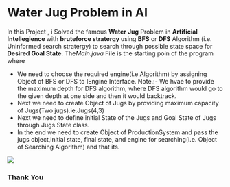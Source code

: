<h1> Water Jug Problem  in AI</h1>
<p>In this Project , i Solved the famous <b>Water Jug</b> Problem in <b> Artificial Intellegience </b> with <b> bruteforce stratergy </b>
using <b>BFS</b> or <b>DFS</b> Algorithm (i.e. Uninformed search stratergy) to search through possible state space for <b> Desired Goal State</b>.
  The<i>Main.java</i> File is the starting poin of the program where
  <ul>
    <li>We need to choose the required engine(i.e Algorithm) by assigning Object of BFS or DFS to 
      IEngine Interface.
      Note.:- We hvae to provide the maximum depth for DFS algorithm, where DFS algorithm would go to the given depth at one side and then 
      it would backtrack.
     </li>
    <li>Next we need to create Object of Jugs by providing maximum capacity of Jugs(Two jugs).ie.Jugs(4,3)</li>
    <li>Next we need to define initial State of the Jugs and Goal State of Jugs through Jugs.State class.</li>
    <li> In the end we need to create Object of ProductionSystem and pass the jugs object,initial state, final state, and engine for searching(i.e. Object      of Searching Algorithm) and that its.</li>
    </ul>
    <img src="https://www.vtupulse.com/wp-content/uploads/2022/01/image-29.png">
  </p>
  <h3>Thank You</H3>
      
